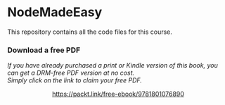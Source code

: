 # NodeMadeEasy
This repository contains all the code files for this course.
### Download a free PDF

 <i>If you have already purchased a print or Kindle version of this book, you can get a DRM-free PDF version at no cost.<br>Simply click on the link to claim your free PDF.</i>
<p align="center"> <a href="https://packt.link/free-ebook/9781801076890">https://packt.link/free-ebook/9781801076890 </a> </p>